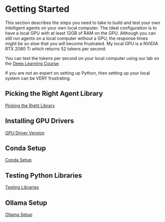 # Getting Started

This section describes the steps you need to take to build and test your own intelligent agents on your own local computer.  The
ideal configuration is to have a local GPU with at least 12GB of RAM on the GPU.  Although you can still run agents on a local computer without a GPU, the response times might be so slow that you will become frustrated.  My local GPU is a NVIDIA RTX 2080 Ti which returns 52 tokens per second.

You can test the tokens per second on your local computer using our lab on the [Deep Learning Course](https://dmccreary.github.io/deep-learning-course/labs/calculating-tokens-per-second/).

If you are not an expert on setting up Python, then setting up your local system can be VERY frustrating.

## Picking the Right Agent Library

[Picking the Right Library](picking-agent-library.md)

## Installing GPU Drivers

[GPU Driver Version](./gpu-drivers.md)

## Conda Setup

[Conda Setup](./conda-setup.md)

## Testing Python Libraries

[Testing Libraries](./testing-libraries.md)

## Ollama Setup

[Ollama Setup](ollama-setup.md)

